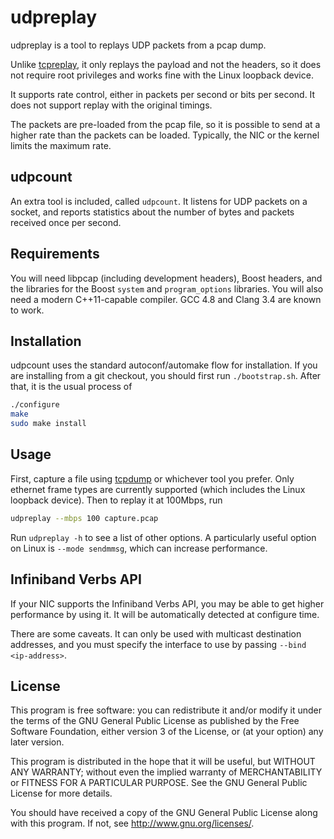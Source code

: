 # udpreplay

udpreplay is a tool to replays UDP packets from a pcap dump.

Unlike [tcpreplay](http://tcpreplay.appneta.com/), it only replays the payload
and not the headers, so it does not require root privileges and works fine with
the Linux loopback device.

It supports rate control, either in packets per second or bits per second.
It does not support replay with the original timings.

The packets are pre-loaded from the pcap file, so it is possible to send at a
higher rate than the packets can be loaded. Typically, the NIC or the kernel
limits the maximum rate.

## udpcount

An extra tool is included, called `udpcount`. It listens for UDP packets on a
socket, and reports statistics about the number of bytes and packets received
once per second.

## Requirements

You will need libpcap (including development headers), Boost headers, and the
libraries for the Boost `system` and `program_options` libraries. You will
also need a modern C++11-capable compiler. GCC 4.8 and Clang 3.4 are known to
work.

## Installation

udpcount uses the standard autoconf/automake flow for installation. If you
are installing from a git checkout, you should first run `./bootstrap.sh`.
After that, it is the usual process of
```sh
./configure
make
sudo make install
```

## Usage

First, capture a file using [tcpdump](http://www.tcpdump.org/) or whichever
tool you prefer. Only ethernet frame types are currently supported (which
includes the Linux loopback device). Then to replay it at 100Mbps, run

```sh
udpreplay --mbps 100 capture.pcap
```

Run `udpreplay -h` to see a list of other options. A particularly useful
option on Linux is `--mode sendmmsg`, which can increase performance.

## Infiniband Verbs API

If your NIC supports the Infiniband Verbs API, you may be able to get higher
performance by using it. It will be automatically detected at configure time.

There are some caveats. It can only be used with multicast destination
addresses, and you must specify the interface to use by passing
`--bind <ip-address>`.

## License

This program is free software: you can redistribute it and/or modify
it under the terms of the GNU General Public License as published by
the Free Software Foundation, either version 3 of the License, or
(at your option) any later version.

This program is distributed in the hope that it will be useful,
but WITHOUT ANY WARRANTY; without even the implied warranty of
MERCHANTABILITY or FITNESS FOR A PARTICULAR PURPOSE.  See the
GNU General Public License for more details.

You should have received a copy of the GNU General Public License
along with this program.  If not, see http://www.gnu.org/licenses/.
